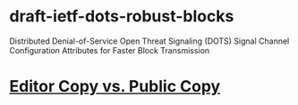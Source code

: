 # draft-ietf-dots-robust-blocks
Distributed Denial-of-Service Open Threat Signaling (DOTS) Signal Channel Configuration Attributes for Faster Block Transmission

# [Editor Copy vs. Public Copy](https://www.ietf.org/rfcdiff?url1=draft-ietf-dots-robust-blocks&url2=https://raw.githubusercontent.com/boucadair/draft-ietf-dots-robust-blocks/master/draft-ietf-dots-robust-blocks.txt)
